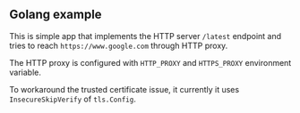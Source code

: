 ## Golang example

This is simple app that implements the HTTP server `/latest` endpoint
and tries to reach `https://www.google.com` through HTTP proxy.

The HTTP proxy is configured with `HTTP_PROXY` and `HTTPS_PROXY` environment variable.

To workaround the trusted certificate issue,
it currently it uses `InsecureSkipVerify` of `tls.Config`.
